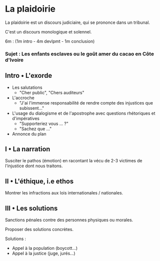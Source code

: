 # La plaidoirie

La plaidoirie est un discours judiciaire, qui se prononce dans un tribunal.

C'est un discours monologique et solennel.

6m : (1m intro - 4m devlpmt - 1m conclusion)

### Sujet : Les enfants esclaves ou le goût amer du cacao en Côte d'Ivoire


## Intro • L'exorde

- Les salutations
  + "Cher public", "Chers auditeurs"
- L'accroche
  + "J'ai l'immense responsabilité de rendre compte des injustices que subissent..."
- L'usage du dialogisme et de l'apostrophe avec questions rhétoriques et d'impératives
  + "Supporteriez vous ... ?"
  + "Sachez que ..."
- Annonce du plan


## I • La narration

Susciter le pathos (émotion) en racontant la vécu de 2-3 victimes de l'injustice dont nous traitons.


## II • L'éthique, i.e ethos

Montrer les infractions aux lois internationales / nationales.


## III • Les solutions

Sanctions pénales contre des personnes physiques ou morales.

Proposer des solutions concrètes.

Solutions :
- Appel à la population (boycott...)
- Appel à la justice (juge, jurés...)


<br><br>
